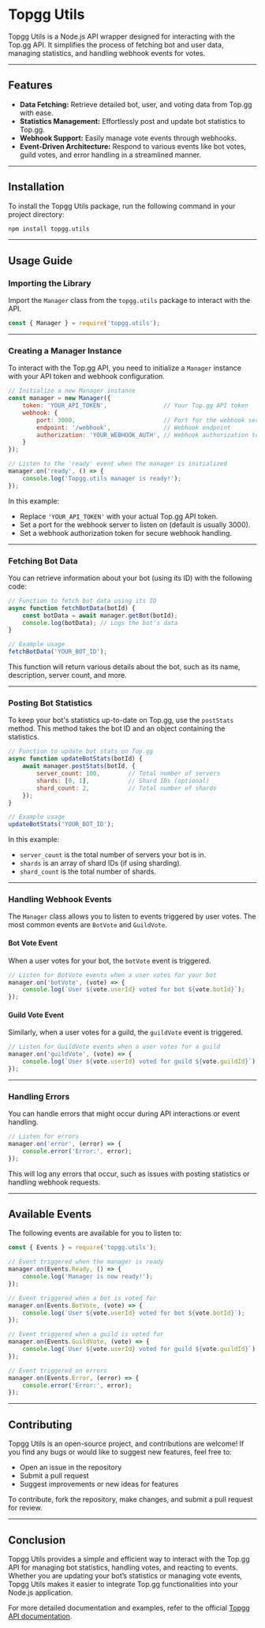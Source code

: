 # **Topgg Utils**

Topgg Utils is a Node.js API wrapper designed for interacting with the Top.gg API. It simplifies the process of fetching bot and user data, managing statistics, and handling webhook events for votes.

---

## **Features**

- **Data Fetching:** Retrieve detailed bot, user, and voting data from Top.gg with ease.
- **Statistics Management:** Effortlessly post and update bot statistics to Top.gg.
- **Webhook Support:** Easily manage vote events through webhooks.
- **Event-Driven Architecture:** Respond to various events like bot votes, guild votes, and error handling in a streamlined manner.

---

## **Installation**

To install the Topgg Utils package, run the following command in your project directory:

```bash
npm install topgg.utils
```

---

## **Usage Guide**

### **Importing the Library**

Import the `Manager` class from the `topgg.utils` package to interact with the API.

```javascript
const { Manager } = require('topgg.utils');
```

---

### **Creating a Manager Instance**

To interact with the Top.gg API, you need to initialize a `Manager` instance with your API token and webhook configuration.

```javascript
// Initialize a new Manager instance
const manager = new Manager({
    token: 'YOUR_API_TOKEN',                // Your Top.gg API token
    webhook: {
        port: 3000,                         // Port for the webhook server
        endpoint: '/webhook',               // Webhook endpoint
        authorization: 'YOUR_WEBHOOK_AUTH', // Webhook authorization token
    }
});

// Listen to the 'ready' event when the manager is initialized
manager.on('ready', () => {
    console.log('Topgg.utils manager is ready!');
});
```

In this example:
- Replace `'YOUR_API_TOKEN'` with your actual Top.gg API token.
- Set a port for the webhook server to listen on (default is usually 3000).
- Set a webhook authorization token for secure webhook handling.

---

### **Fetching Bot Data**

You can retrieve information about your bot (using its ID) with the following code:

```javascript
// Function to fetch bot data using its ID
async function fetchBotData(botId) {
    const botData = await manager.getBot(botId);
    console.log(botData); // Logs the bot's data
}

// Example usage
fetchBotData('YOUR_BOT_ID');
```

This function will return various details about the bot, such as its name, description, server count, and more.

---

### **Posting Bot Statistics**

To keep your bot's statistics up-to-date on Top.gg, use the `postStats` method. This method takes the bot ID and an object containing the statistics.

```javascript
// Function to update bot stats on Top.gg
async function updateBotStats(botId) {
    await manager.postStats(botId, {
        server_count: 100,        // Total number of servers
        shards: [0, 1],           // Shard IDs (optional)
        shard_count: 2,           // Total number of shards
    });
}

// Example usage
updateBotStats('YOUR_BOT_ID');
```

In this example:
- `server_count` is the total number of servers your bot is in.
- `shards` is an array of shard IDs (if using sharding).
- `shard_count` is the total number of shards.

---

### **Handling Webhook Events**

The `Manager` class allows you to listen to events triggered by user votes. The most common events are `BotVote` and `GuildVote`.

#### **Bot Vote Event**

When a user votes for your bot, the `botVote` event is triggered.

```javascript
// Listen for BotVote events when a user votes for your bot
manager.on('botVote', (vote) => {
    console.log(`User ${vote.userId} voted for bot ${vote.botId}`);
});
```

#### **Guild Vote Event**

Similarly, when a user votes for a guild, the `guildVote` event is triggered.

```javascript
// Listen for GuildVote events when a user votes for a guild
manager.on('guildVote', (vote) => {
    console.log(`User ${vote.userId} voted for guild ${vote.guildId}`);
});
```

---

### **Handling Errors**

You can handle errors that might occur during API interactions or event handling.

```javascript
// Listen for errors
manager.on('error', (error) => {
    console.error('Error:', error);
});
```

This will log any errors that occur, such as issues with posting statistics or handling webhook requests.

---

## **Available Events**

The following events are available for you to listen to:

```javascript
const { Events } = require('topgg.utils');

// Event triggered when the manager is ready
manager.on(Events.Ready, () => {
    console.log('Manager is now ready!');
});

// Event triggered when a bot is voted for
manager.on(Events.BotVote, (vote) => {
    console.log(`User ${vote.userId} voted for bot ${vote.botId}`);
});

// Event triggered when a guild is voted for
manager.on(Events.GuildVote, (vote) => {
    console.log(`User ${vote.userId} voted for guild ${vote.guildId}`);
});

// Event triggered on errors
manager.on(Events.Error, (error) => {
    console.error('Error:', error);
});
```

---

## **Contributing**

Topgg Utils is an open-source project, and contributions are welcome! If you find any bugs or would like to suggest new features, feel free to:

- Open an issue in the repository
- Submit a pull request
- Suggest improvements or new ideas for features

To contribute, fork the repository, make changes, and submit a pull request for review.

---

## **Conclusion**

Topgg Utils provides a simple and efficient way to interact with the Top.gg API for managing bot statistics, handling votes, and reacting to events. Whether you are updating your bot’s statistics or managing vote events, Topgg Utils makes it easier to integrate Top.gg functionalities into your Node.js application.

For more detailed documentation and examples, refer to the official [Topgg API documentation](https://docs.top.gg/docs).
